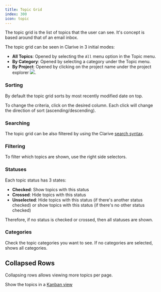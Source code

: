 ```yaml
---
title: Topic Grid
index: 300
icon: topic
---
```


The topic grid is the list of topics that the user can see.
It's concept is based around that of an email inbox.

The topic grid can be seen in Clarive in 3 initial modes:

- **All Topics**: Opened by selecting the `All` menu option in the Topic menu.
- **By Category**: Opened by selecting a category under the Topic menu.
- **By Project**: Opened by clicking on the project name under the project
explorer <img src="/static/images/icons/project.svg" />.

### Sorting

By default the topic grid sorts by most recently modified date on top.

To change the criteria, click on the desired column. Each click will change the direction of sort (ascending/descending).

### Searching

The topic grid can be also filtered by using the Clarive [search syntax](getting-started/search-syntax).

### Filtering

To filter which topics are shown, use the right side selectors.

### Statuses

Each topic status has 3 states:

- **Checked**: Show topics with this status
- **Crossed**: Hide topics with this status
- **Unselected**: Hide topics with this status (if there's another status checked) or show topics
with this status (if there's no other status checked)

Therefore, if no status is checked or crossed, then all statuses are shown.

### Categories

Check the topic categories you want to see. If no categories are selected, shows all categories.

## Collapsed Rows

Collapsing rows allows viewing more topics per page.

Show the topics in a [Kanban view](getting-started/kanban)
